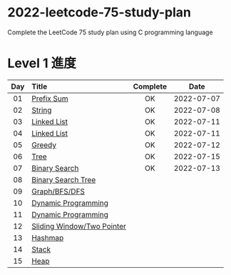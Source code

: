 # 2022-leetcode-75-study-plan
Complete the LeetCode 75 study plan using C programming language


# Level 1 進度
| Day | Title | Complete | Date |
|:----:|:---------|:-----:|:--------:|
| 01 | [Prefix Sum](https://github.com/Hsu1685/2022-leetcode-75-study-plan/blob/main/Day_01_Prefix_Sum/Day_01_Prefix_Sum.md) | OK | 2022-07-07 |
| 02 | [String](https://github.com/Hsu1685/2022-leetcode-75-study-plan/blob/main/Day_02_String/Day_02_String.md) | OK | 2022-07-08 |
| 03 | [Linked List](https://github.com/Hsu1685/2022-leetcode-75-study-plan/blob/main/Day_03_Linked_List/Day_03_Linked_List.md) | OK | 2022-07-11 |
| 04 | [Linked List](https://github.com/Hsu1685/2022-leetcode-75-study-plan/blob/main/Day_04_Linked_List/Day_04_Linked_List.md) | OK | 2022-07-11 |
| 05 | [Greedy](https://github.com/Hsu1685/2022-leetcode-75-study-plan/blob/main/Day_05_Greedy/Day_05_Greedy.md) | OK | 2022-07-12 |
| 06 | [Tree](https://github.com/Hsu1685/2022-leetcode-75-study-plan/blob/main/Day_06_Tree/Day_06_Tree.md) | OK | 2022-07-15 |
| 07 | [Binary Search](https://github.com/Hsu1685/2022-leetcode-75-study-plan/blob/main/Day_07_Binary_Search/Day_07_Binary_Search.md) | OK | 2022-07-13 |
| 08 | [Binary Search Tree](https://github.com/Hsu1685/2022-leetcode-75-study-plan/blob/main/) | | |
| 09 | [Graph/BFS/DFS](https://github.com/Hsu1685/2022-leetcode-75-study-plan/blob/main/) | | |
| 10 | [Dynamic Programming](https://github.com/Hsu1685/2022-leetcode-75-study-plan/blob/main/) | | |
| 11 | [Dynamic Programming](https://github.com/Hsu1685/2022-leetcode-75-study-plan/blob/main/) | | |
| 12 | [Sliding Window/Two Pointer](https://github.com/Hsu1685/2022-leetcode-75-study-plan/blob/main/) | | |
| 13 | [Hashmap](https://github.com/Hsu1685/2022-leetcode-75-study-plan/blob/main/) | | |
| 14 | [Stack](https://github.com/Hsu1685/2022-leetcode-75-study-plan/blob/main/) | | |
| 15 | [Heap](https://github.com/Hsu1685/2022-leetcode-75-study-plan/blob/main/) | | |
